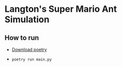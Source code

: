 # Langton's Super Mario Ant Simulation


## How to run

- [Download poetry](https://python-poetry.org/docs/#installation)

- ```poetry run main.py```
